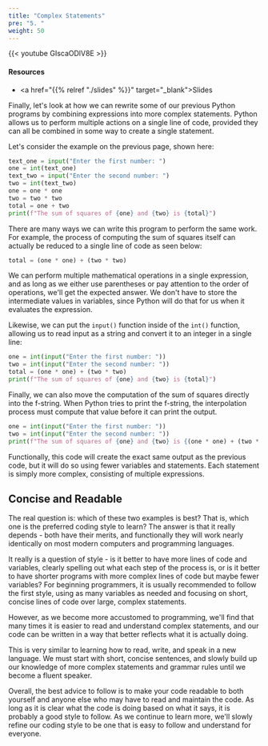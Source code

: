 ```yaml
---
title: "Complex Statements"
pre: "5. "
weight: 50
---
```


{{< youtube GIscaODlV8E  >}}

#### Resources

* <a href="{{% relref "./slides" %}}" target="_blank">Slides</a>

Finally, let's look at how we can rewrite some of our previous Python programs by combining expressions into more complex statements. Python allows us to perform multiple actions on a single line of code, provided they can all be combined in some way to create a single statement.

Let's consider the example on the previous page, shown here:

```python
text_one = input("Enter the first number: ")
one = int(text_one)
text_two = input("Enter the second number: ")
two = int(text_two)
one = one * one
two = two * two
total = one + two
print(f"The sum of squares of {one} and {two} is {total}")
```

There are many ways we can write this program to perform the same work. For example, the process of computing the sum of squares itself can actually be reduced to a single line of code as seen below:

```python
total = (one * one) + (two * two)
```

We can perform multiple mathematical operations in a single expression, and as long as we either use parentheses or pay attention to the order of operations, we'll get the expected answer. We don't have to store the intermediate values in variables, since Python will do that for us when it evaluates the expression.

Likewise, we can put the `input()` function inside of the `int()` function, allowing us to read input as a string and convert it to an integer in a single line:

```python
one = int(input("Enter the first number: "))
two = int(input("Enter the second number: "))
total = (one * one) + (two * two)
print(f"The sum of squares of {one} and {two} is {total}")
```

Finally, we can also move the computation of the sum of squares directly into the f-string. When Python tries to print the f-string, the interpolation process must compute that value before it can print the output. 

```python
one = int(input("Enter the first number: "))
two = int(input("Enter the second number: "))
print(f"The sum of squares of {one} and {two} is {(one * one) + (two * two)}")
```

Functionally, this code will create the exact same output as the previous code, but it will do so using fewer variables and statements. Each statement is simply more complex, consisting of multiple expressions. 

## Concise and Readable

The real question is: which of these two examples is best? That is, which one is the preferred coding style to learn? The answer is that it really depends - both have their merits, and functionally they will work nearly identically on most modern computers and programming languages.

It really is a question of style - is it better to have more lines of code and variables, clearly spelling out what each step of the process is, or is it better to have shorter programs with more complex lines of code but maybe fewer variables? For beginning programmers, it is usually recommended to follow the first style, using as many variables as needed and focusing on short, concise lines of code over large, complex statements. 

However, as we become more accustomed to programming, we'll find that many times it is easier to read and understand complex statements, and our code can be written in a way that better reflects what it is actually doing. 

This is very similar to learning how to read, write, and speak in a new language. We must start with short, concise sentences, and slowly build up our knowledge of more complex statements and grammar rules until we become a fluent speaker. 

Overall, the best advice to follow is to make your code readable to both yourself and anyone else who may have to read and maintain the code. As long as it is clear what the code is doing based on what it says, it is probably a good style to follow. As we continue to learn more, we'll slowly refine our coding style to be one that is easy to follow and understand for everyone. 